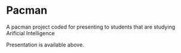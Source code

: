 # Pacman
A pacman project coded for presenting to students that are studying Arificial Intelligence

Presentation is available above.
